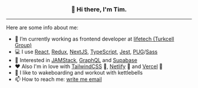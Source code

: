 <h3 align="center">👋 Hi there, I'm Tim.</h3>

---

Here are some info about me:

- 🔭 I’m currently working as frontend developer at [lifetech (Turkcell Group)](https://lifetech.by/)
- 💻 I use [React](https://reactjs.org/), [Redux](https://redux.js.org/), [NextJS](https://nextjs.org/), [TypeScript](https://www.typescriptlang.org/), [Jest](https://jestjs.io/), [PUG](https://pugjs.org/)/[Sass](https://sass-lang.com/)
- 🧁 Interested in [JAMStack](https://jamstack.org/), [GraphQL](https://graphql.org/) and [Supabase](https://supabase.io/)
- ❤ Also I'm in love with [TailwindCSS](https://tailwindcss.com/) 💚, [Netlify](https://www.netlify.com/) 💙 and [Vercel](https://vercel.com/) 🖤
- 💪 I like to wakeboarding and workout with kettlebells
- 📫 How to reach me: [write me email](mailto:timofei@seriakov.pro)
